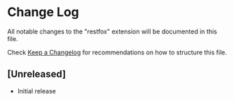 # Change Log

All notable changes to the "restfox" extension will be documented in this file.

Check [Keep a Changelog](http://keepachangelog.com/) for recommendations on how to structure this file.

## [Unreleased]

- Initial release